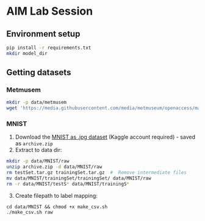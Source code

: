 # AIM Lab Session

## Environment setup
```bash
pip install -r requirements.txt
mkdir model_dir
```

## Getting datasets
### Metmusem 
```bash
mkdir -p data/metmusem
wget 'https://media.githubusercontent.com/media/metmuseum/openaccess/master/MetObjects.csv' -O data/metmuseum/MetObjects.csv
```
### MNIST
1. Download the [MNIST as \.jpg dataset](https://www.kaggle.com/datasets/scolianni/mnistasjpg) (Kaggle account required) - saved as `archive.zip`
2. Extract to data dir:
```bash
mkdir -p data/MNIST/raw
unzip archive.zip -d data/MNIST/raw
rm testSet.tar.gz trainingSet.tar.gz  #  Remove intermediate files
mv data/MNIST/trainingSet/trainingSet/ data/MNIST/raw
rm -r data/MNIST/testS* data/MNIST/trainingS*
```
3. Create filepath to label mapping:
```
cd data/MNIST && chmod +x make_csv.sh
./make_csv.sh raw
```

